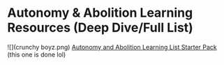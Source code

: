 # Autonomy & Abolition Learning Resources (Deep Dive/Full List)
![](crunchy boyz.png)
[Autonomy and Abolition Learning List Starter Pack](README.md) (this one is done lol)
